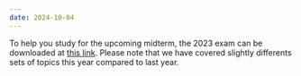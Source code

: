 ```yaml
---
date: 2024-10-04
---
```

To help you study for the upcoming midterm, the 2023 exam can be downloaded at [this link](https://storage.cloud.google.com/cmu-llms/2024/11-667-fall2023-midterm-exam.pdf). Please note that we have covered slightly differents sets of topics this year compared to last year.
